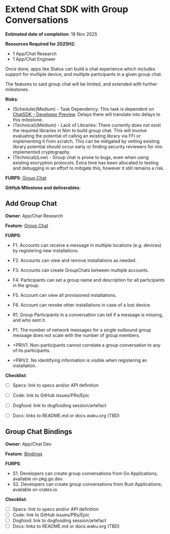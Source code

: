 # Extend Chat SDK with Group Conversations

**Estimated date of completion**: 18 Nov 2025

**Resources Required for 2025H2**:
- 1 App/Chat Research 
- 1 App/Chat Engineer

Once done, apps like Status can build a chat experience which includes support for multiple device, and multiple
participants in a given group chat.

The features to said group chat will be limited, and extended with further milestones.

**Risks**:

- (Schedule)(Medium) - Task Dependency: This task is dependent on [ChatSDK - Developer Preview](create_chat_sdk_mvp.md).
  Delays there will translate into delays to this milestone.
- (Technical)(Medium) - Lack of Libraries: There currently does not exist the required libraries in Nim to build group
  chat. This will involve evaluating the potential of calling an existing library via FFI or implementing it from
  scratch. This can be mitigated by vetting existing library potential should occur early or finding security reviewers
  for nim implemented cryptography.
- (Technical)(Low) - Group chat is prone to bugs, even when using existing encryption protocols. Extra time has been
  allocated to testing and debugging in an effort to mitigate this, however it still remains a risk. 

**FURPS**: [Group Chat](/FURPS/application/group_chat.md)

**GitHub Milestone and deliverables**: <TODO>

## Add Group Chat

**Owner**: App/Chat Research

**Feature**: [Group Chat](/FURPS/application/group_chat.md)

**FURPS**:

- F1. Accounts can receive a message in multiple locations (e.g. devices) by registering new installations.
- F2. Accounts can view and remove installations as needed.
- F3. Accounts can create GroupChats between multiple accounts.
- F4. Participants can set a group name and description for all participants in the group. 
- F5. Account can view all provisioned installations.
- F6. Account can revoke other installations in case of a lost device.

- R1. Group Participants in a conversation can tell if a message is missing, and who sent it.

- P1. The number of network messages for a single outbound group message does not scale with the number of group members.

- +PRIV1. Non-participants cannot correlate a group conversation to any of its participants.
- +PRIV2. No identifying information is visible when registering an installation.

**Checklist**:

- [ ] Specs: link to specs and/or API definition
- [ ] Code: link to GitHub issues/PRs/Epic
- [ ] Dogfood: link to dogfooding session/artefact
- [ ] Docs: links to README.md or docs.waku.org (TBD)


## Group Chat Bindings

**Owner**: App/Chat Dev

**Feature**: [Bindings](/FURPS/application/group_chat.md)

**FURPS**:

- S1. Developers can create group conversations from Go Applications; available on pkg.go.dev.
- S2. Developers can create group conversations from Rust Applications; available on crates.io.

**Checklist**:
- [ ] Specs: link to specs and/or API definition
- [ ] Code: link to GitHub issues/PRs/Epic
- [ ] Dogfood: link to dogfooding session/artefact
- [ ] Docs: links to README.md or docs.waku.org (TBD)
